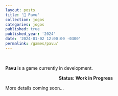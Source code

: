 ```yaml
---
layout: posts
title: '🤖 Pavu'
collection: jogos
categories: jogos
published: true
published_year: '2024'
date: '2024-01-02 12:00:00 -0300'
permalink: /games/pavu/
---
```


<div style="text-align:justify">
<p>⠀</p>
<p><b>Pavu</b> is a game currently in development.</p>
<p style="text-align:center"><b>Status: Work in Progress</b></p>
<p>More details coming soon...</p>
</div> 